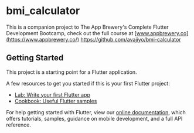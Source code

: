 # bmi_calculator

This is a companion project to The App Brewery's Complete Flutter Development Bootcamp, check out the full course at [www.appbrewery.co](https://www.appbrewery.co/) https://github.com/avajiyo/bmi-calculator

## Getting Started

This project is a starting point for a Flutter application.

A few resources to get you started if this is your first Flutter project:

- [Lab: Write your first Flutter app](https://flutter.dev/docs/get-started/codelab)
- [Cookbook: Useful Flutter samples](https://flutter.dev/docs/cookbook)

For help getting started with Flutter, view our
[online documentation](https://flutter.dev/docs), which offers tutorials,
samples, guidance on mobile development, and a full API reference.
